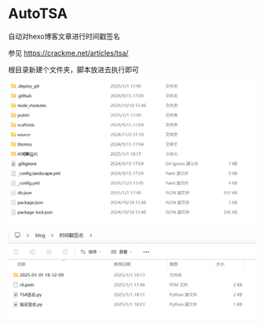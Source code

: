 # AutoTSA
自动对hexo博客文章进行时间戳签名

参见 https://crackme.net/articles/tsa/

根目录新建个文件夹，脚本放进去执行即可

![](1.png)

![](2.png)
